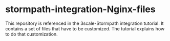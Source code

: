 # stormpath-integration-Nginx-files
This repository is referenced in the 3scale-Stormpath integration tutorial. It contains a set of files that have to be customized. The tutorial explains how to do that customization.
